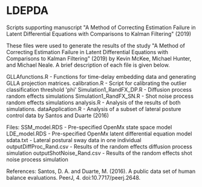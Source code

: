 # LDEPDA
Scripts supporting manuscript "A Method of Correcting Estimation Failure in Latent Differential Equations with Comparisons to Kalman Filtering" (2019)

These files were used to generate the results of the study "A Method of Correcting Estimation Failure in Latent Differential Equations with Comparisons to Kalman Filtering" (2019) by Kevin McKee, Michael Hunter, and Michael Neale.
A brief description of each file is given below.

GLLAfunctions.R - Functions for time-delay embedding data and generating GLLA projection matrices.
calibration.R - Script for calibrating the outlier classification threshold 'phi'
Simulation1_RandFX_DP.R - Diffusion process random effects simulations
Simulation1_RandFX_SN.R - Shot noise process random effects simulations
analysis.R - Analysis of the results of both simulations.
dataApplication.R - Analysis of a subset of lateral posture control data by Santos and Duarte (2016)

Files:
SSM_model.RDS - Pre-specified OpenMx state space model 
LDE_model.RDS - Pre-specified OpenMx latent differential equation model
sdata.txt - Lateral postural sway data in one individual
outputDiffProc_Rand.csv - Results of the random effects diffusion process simulation
outputShotNoise_Rand.csv - Results of the random effects shot noise process simulation

References:
Santos, D. A. and Duarte, M. (2016). A public data set of human balance evaluations.
PeerJ, 4. doi:10.7717/peerj.2648.


